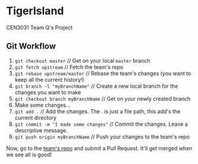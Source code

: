 # TigerIsland
CEN3031 Team Q's Project

## Git Workflow
1. `git checkout master` // Get on your local `master` branch
2. `git fetch upstream` // Fetch the team's repo
3. `git rebase upstream/master` // Rebase the team's changes (you want to keep all the current history!)
4. `git branch -l "myBranchName"` // Create a new local branch for the changes you want to make
5. `git checkout branch myBranchName` // Get on your newly created branch
6. Make some changes...
7. `git add .` // Add the changes. The . is just a file path, this add's the current directory
8. `git commit -m "I made some changes"` // Commit the changes. Leave a descriptive message.
9. `git push origin myBranchName` // Push your changes to the team's repo

Now, go to the [team's repo](https://github.com/CEN3031Q/TigerIsland) and submit a Pull Request. It'll get merged when we see all is good!
